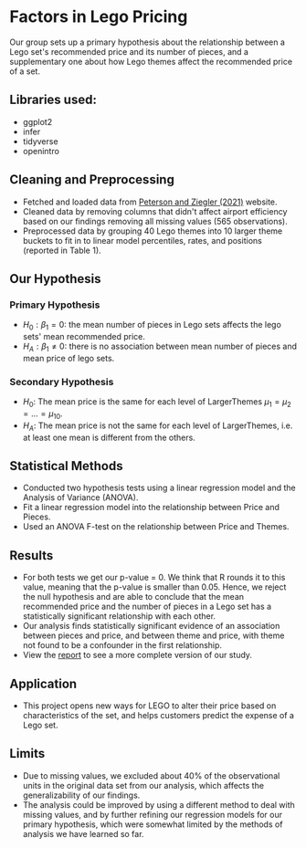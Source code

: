 # Factors in Lego Pricing
Our group sets up a primary hypothesis about the relationship between a Lego set's recommended price and its number of pieces, and a supplementary one about how Lego themes affect the recommended price of a set.
## Libraries used:
- ggplot2
- infer
- tidyverse
- openintro
## Cleaning and Preprocessing
- Fetched and loaded data from [Peterson and Ziegler (2021)](https://www.tandfonline.com/doi/full/10.1080/26939169.2021.1946450) website.
- Cleaned data by
removing columns that didn't affect airport efficiency based on our findings
removing all missing values (565 observations).
- Preprocessed data by
grouping 40 Lego themes into 10 larger theme buckets to fit in to linear model
percentiles, rates, and positions (reported in Table 1).
## Our Hypothesis
### Primary Hypothesis
- $H_0: \beta_1 = 0$: the mean number of pieces in Lego sets affects the lego sets' mean recommended price.
- $H_A: \beta_1 \neq 0$: there is no association between mean number of pieces and mean price of lego sets.
### Secondary Hypothesis
- $H_0$: The mean price is the same for each level of LargerThemes $\mu_1 = \mu_2 = ... = \mu_{10}$.
- $H_A$: The mean price is not the same for each level of LargerThemes, i.e. at least one mean is different from the others.
## Statistical Methods
- Conducted two hypothesis tests using a linear regression model and the Analysis of Variance (ANOVA).
- Fit a linear regression model into the relationship between Price and Pieces.
- Used an ANOVA F-test on the relationship between Price and Themes.
## Results
- For both tests we get our p-value = 0. We think that R rounds it to this value, meaning that the p-value is smaller than 0.05. Hence, we reject the null hypothesis and are able to conclude that the mean recommended price and the number of pieces in a Lego set has a statistically significant relationship with each other.
- Our analysis finds statistically significant evidence of an association between pieces and price, and between theme and price, with theme not found to be a confounder in the first relationship.
- View the [report](https://github.com/lpham-creator/Factor-in-Lego-Pricing/blob/main/group-L-report.pdf) to see a more complete version of our study.
## Application
- This project opens new ways for LEGO to alter their price based on characteristics of the set, and helps customers predict the expense of a Lego set.
## Limits
- Due to missing values, we excluded about 40% of the observational units in the original data set from our analysis, which affects the generalizability of our findings.
- The analysis could be improved by using a different method to deal with missing values, and by further refining our regression models for our primary hypothesis, which were somewhat limited by the methods of analysis we have learned so far.
